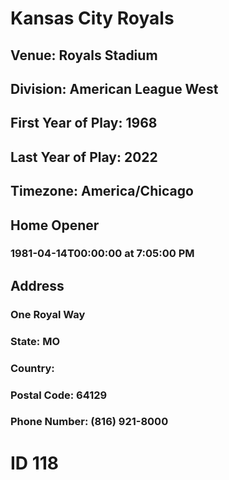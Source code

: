 # Kansas City Royals
## Venue: Royals Stadium
## Division: American League West
## First Year of Play: 1968
## Last Year of Play: 2022
## Timezone: America/Chicago
## Home Opener
### 1981-04-14T00:00:00 at 7:05:00 PM
## Address
### One Royal Way
### State: MO
### Country: 
### Postal Code: 64129
### Phone Number: (816) 921-8000
# ID 118